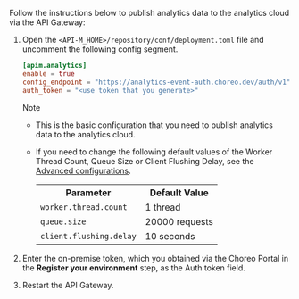 
Follow the instructions below to publish analytics data to the analytics cloud via the API Gateway:

1. Open the `<API-M_HOME>/repository/conf/deployment.toml` file and uncomment the following config segment.

     ```toml
     [apim.analytics]
     enable = true
     config_endpoint = "https://analytics-event-auth.choreo.dev/auth/v1"
     auth_token = "<use token that you generate>"
     ```

      <div class="admonition note">
      <p class="admonition-title">Note</p>
      <ul><li><p>This is the basic configuration that you need to publish analytics data to the analytics cloud.</p></li>
      <li>If you need to change the following default values of the Worker Thread Count, Queue Size or Client Flushing Delay, see the <a href="https://apim.docs.wso2.com/en/4.0.0/api-analytics/gateways/configure-synapse-gateway/#advanced-configurations">Advanced configurations</a>.
      <table>
      <tr>
      <th><b>Parameter</b></th>
      <th><b>Default Value</b></th>
      </tr>
      <tr>
      <td><code>worker.thread.count</code></td>
      <td> 1 thread</td>
      </tr>
      <tr>
      <td><code>queue.size</code></td>
      <td>20000 requests</td></tr>
      <tr>
      <td><code>client.flushing.delay</code></td>
      <td>10 seconds</td>
      </tr>
      </table>
      </li>
      </ul>
      </div>

2. Enter the on-premise token, which you obtained via the Choreo Portal in the **Register your environment** step, as the Auth token field.
   
3. Restart the API Gateway.
